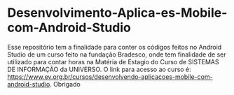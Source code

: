 # Desenvolvimento-Aplica-es-Mobile-com-Android-Studio
Esse repositório tem a finalidade para conter os códigos feitos no Android Studio de um curso feito na fundação Bradesco, onde tem finalidade de ser utilizado para contar horas na Matéria de Estagio do Curso de SISTEMAS DE INFORMAÇÃO da UNIVERSO. O link para acesso ao curso é: https://www.ev.org.br/cursos/desenvolvendo-aplicacoes-mobile-com-android-studio. Obrigado
